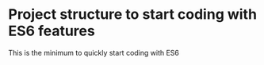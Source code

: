 # Project structure to start coding with ES6 features

This is the minimum to quickly start coding with ES6

